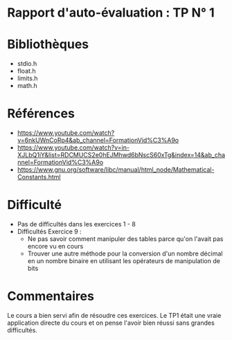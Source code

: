 
# Rapport d'auto-évaluation : TP N° 1 
# Bibliothèques
* stdio.h
* float.h
* limits.h
* math.h 

# Références
* https://www.youtube.com/watch?v=6nkUWnCoRp4&ab_channel=FormationVid%C3%A9o
* https://www.youtube.com/watch?v=in-XJLbQ1iY&list=RDCMUCS2e0hEJMhwd6bNscS60xTg&index=14&ab_channel=FormationVid%C3%A9o
* https://www.gnu.org/software/libc/manual/html_node/Mathematical-Constants.html


# Difficulté
* Pas de difficultés dans les exercices 1 - 8 
* Difficultés Exercice 9 : 
    * Ne pas savoir comment manipuler des tables parce qu'on l'avait pas encore vu en cours
    * Trouver une autre méthode pour la conversion d'un nombre décimal en un nombre binaire en utilisant les opérateurs de manipulation de bits

# Commentaires
Le cours a bien servi afin de résoudre ces exercices.
Le TP1 était une vraie application directe du cours et on pense l'avoir bien réussi sans grandes difficultés.
